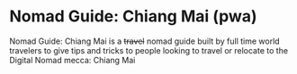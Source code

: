 # Nomad Guide: Chiang Mai (pwa)

Nomad Guide: Chiang Mai is a ~~travel~~ nomad guide built by full time world travelers to give tips and tricks to people looking to travel or relocate to the Digital Nomad mecca: Chiang Mai
